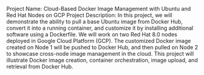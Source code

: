 Project Name: Cloud-Based Docker Image Management with Ubuntu and Red Hat Nodes on GCP
Project Description:
In this project, we will demonstrate the ability to pull a base Ubuntu image from Docker Hub, convert it into a running container, and customize it by installing additional software using a Dockerfile. We will work on two Red Hat 8.0 nodes deployed in Google Cloud Platform (GCP). The customized Docker image created on Node 1 will be pushed to Docker Hub, and then pulled on Node 2 to showcase cross-node image management in the cloud. This project will illustrate Docker image creation, container orchestration, image upload, and retrieval from Docker Hub.
